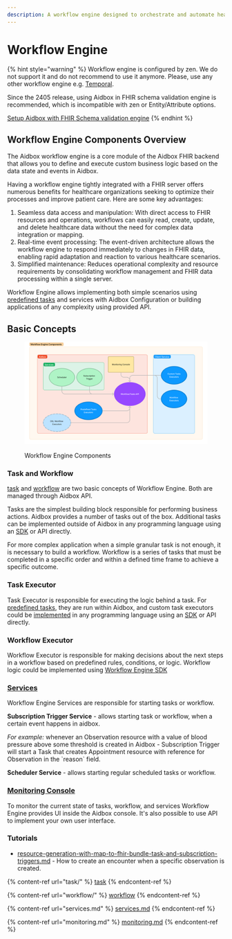 ```yaml
---
description: A workflow engine designed to orchestrate and automate healthcare processes
---
```


# Workflow Engine

{% hint style="warning" %}
Workflow engine is configured by zen. We do not support it and do not recommend to use it anymore. Please, use any other workflow engine e.g. [Temporal](https://temporal.io/).

Since the 2405 release, using Aidbox in FHIR schema validation engine is recommended, which is incompatible with zen or Entity/Attribute options.

[Setup Aidbox with FHIR Schema validation engine](broken-reference)
{% endhint %}

## Workflow Engine Components Overview

The Aidbox workflow engine is a core module of the Aidbox FHIR backend that allows you to define and execute custom business logic based on the data state and events in Aidbox.

Having a workflow engine tightly integrated with a FHIR server offers numerous benefits for healthcare organizations seeking to optimize their processes and improve patient care. Here are some key advantages:

1. Seamless data access and manipulation: With direct access to FHIR resources and operations, workflows can easily read, create, update, and delete healthcare data without the need for complex data integration or mapping.
2. Real-time event processing: The event-driven architecture allows the workflow engine to respond immediately to changes in FHIR data, enabling rapid adaptation and reaction to various healthcare scenarios.
3. Simplified maintenance: Reduces operational complexity and resource requirements by consolidating workflow management and FHIR data processing within a single server.

Workflow Engine allows implementing both simple scenarios using [predefined tasks](task/README.md#predefined-tasks) and services with Aidbox Configuration or building applications of any complexity using provided API.

## Basic Concepts <a href="#basic-concepts" id="basic-concepts"></a>

<figure><img src="../../../../../.gitbook/assets/0f3d7b25-aa34-4f61-93db-b2c7c9bc1039.png" alt=""><figcaption><p>Workflow Engine Components</p></figcaption></figure>

### Task and Workflow

[task](task/README.md) and [workflow](workflow/README.md) are two basic concepts of Workflow Engine. Both are managed through Aidbox API.

Tasks are the simplest building block responsible for performing business actions. Aidbox provides a number of tasks out of the box. Additional tasks can be implemented outside of Aidbox in any programming language using an [SDK](broken-reference) or API directly.

For more complex application when a simple granular task is not enough, it is necessary to build a workflow. Workflow is a series of tasks that must be completed in a specific order and within a defined time frame to achieve a specific outcome.

### Task Executor

Task Executor is responsible for executing the logic behind a task. For [predefined tasks](broken-reference), they are run within Aidbox, and custom task executors could be [implemented](task/README.md#task-implementation-1) in any programming language using an [SDK](broken-reference) or API directly.

### Workflow Executor

Workflow Executor is responsible for making decisions about the next steps in a workflow based on predefined rules, conditions, or logic. Workflow logic could be implemented using [Workflow Engine SDK](broken-reference)

### [Services](services.md)

Workflow Engine Services are responsible for starting tasks or workflow.

**Subscription Trigger Service** - allows starting task or workflow, when a certain event happens in aidbox.

_For example:_ whenever an Observation resource with a value of blood pressure above some threshold is created in Aidbox - Subscription Trigger will start a Task that creates Appointment resource with reference for Observation in the \`reason\` field.

**Scheduler Service** - allows starting regular scheduled tasks or workflow.

### [Monitoring Console](monitoring.md)

To monitor the current state of tasks, workflow, and services Workflow Engine provides UI inside the Aidbox console. It's also possible to use API to implement your own user interface.

### Tutorials

* [resource-generation-with-map-to-fhir-bundle-task-and-subscription-triggers.md](../../other/other-deprecated-tutorials/resource-generation-with-map-to-fhir-bundle-task-and-subscription-triggers.md) - How to create an encounter when a specific observation is created.

{% content-ref url="task/" %}
[task](task/README.md)
{% endcontent-ref %}

{% content-ref url="workflow/" %}
[workflow](workflow/README.md)
{% endcontent-ref %}

{% content-ref url="services.md" %}
[services.md](services.md)
{% endcontent-ref %}

{% content-ref url="monitoring.md" %}
[monitoring.md](monitoring.md)
{% endcontent-ref %}
